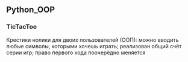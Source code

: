 ## Python_OOP

### TicTacToe
Крестики нолики для двоих пользователей (ООП): можно вводить любые символы, которыми хочешь играть; реализован общий счёт серии игр; право первого хода поочерёдно меняется 
